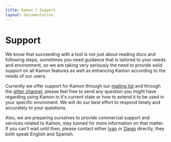 ```yaml
---
title: Kamon | Support
layout: documentation
---
```


Support
=======

We know that succeeding with a tool is not just about reading docs and following steps, sometimes you need guidance that
is tailored to your needs and environment, so we are taking very seriously the need to provide solid support on all
Kamon features as well as enhancing Kamon according to the needs of our users.

Currently we offer support for Kamon through our [mailing list] and through the [gitter channel], please feel free to
send any question you might have regarding using Kamon in it's current state or how to extend it to be used in your
specific enviroment. We will do our best effort to respond timely and accurately to your questions.

Also, we are preparing ourselves to provide commercial support and services related to Kamon, stay tunned for more
information on that matter. If you can't wait until then, please contact either [Ivan] or [Diego] directly, they both
speak English and Spanish.


[mailing list]: https://groups.google.com/forum/#!forum/kamon-user
[gitter channel]: https://gitter.im/kamon-io/Kamon
[Ivan]: mailto:ivantopo@gmail.com
[Diego]: mailto:diegolparra@gmail.com
